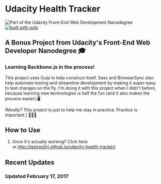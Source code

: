 # Udacity Health Tracker
![Part of the Udacity Front-End Web Development Nanodegree](https://img.shields.io/badge/Udacity-Front--End%20Web%20Developer%20Nanodegree-02b3e4.svg)
[![built with gulp](https://img.shields.io/badge/gulp-all_the_builds!-eb4a4b.svg?logo=data%3Aimage%2Fpng%3Bbase64%2CiVBORw0KGgoAAAANSUhEUgAAAAYAAAAOCAMAAAA7QZ0XAAAABlBMVEUAAAD%2F%2F%2F%2Bl2Z%2FdAAAAAXRSTlMAQObYZgAAABdJREFUeAFjAAFGRjSSEQzwUgwQkjAFAAtaAD0Ls2nMAAAAAElFTkSuQmCC)](http://gulpjs.com/)

## A Bonus Project from Udacity's Front-End Web Developer Nanodegree 🎓

### Learning Backbone.js in the process!

This project uses Gulp to help construct itself. Sass and BrowserSync also help automate testing and streamline development by making it super-easy to test changes on the fly. I'm doing it with this project when I didn't before, because learning new technologies is half the fun (and it also makes the process easier).🖥

(Mostly? This project is just to help me stay in practice. Practice is important.) 👩🏽‍🏫
## How to Use

1. Once it's actually working? Click here 🔜 http://lastres0rt.github.io/udacity-health-tracker/

## Recent Updates

### Updated February 17, 2017
